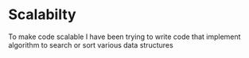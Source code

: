 # Scalabilty 
To make code scalable I have been trying to write code that implement algorithm to search or sort various data structures
